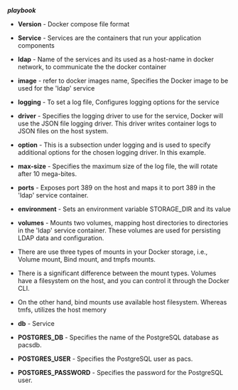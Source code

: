 **_playbook_**

- **Version**   - Docker compose file format
- **Service**   - Services are the containers that run your application components
- **ldap**   -  Name of the services and its used as a host-name in docker network, to communicate the the docker container 
- **image**  - refer to docker images name, Specifies the Docker image to be used for the 'ldap' service
- **logging**  - To set a log file, Configures logging options for the service
- **driver**  - Specifies the logging driver to use for the service, Docker will use the JSON file logging driver. This driver writes container logs to JSON files on the host system.
- **option**  - This is a subsection under logging and is used to specify additional options for the chosen logging driver. In this example.
- **max-size**  -  Specifies the maximum size of the log file, the will rotate after 10 mega-bites.
- **ports**  - Exposes port 389 on the host and maps it to port 389 in the 'ldap' service container.
- **environment**  -  Sets an environment variable STORAGE_DIR and its value 
- **volumes**  -  Mounts two volumes, mapping host directories to directories in the 'ldap' service container. These volumes are used for persisting LDAP data and configuration.
- There are use three types of mounts in your Docker storage, i.e., Volume mount, Bind mount, and tmpfs mounts.

- There is a significant difference between the mount types. Volumes have a filesystem on the host, and you can control it through the Docker CLI.

- On the other hand, bind mounts use available host filesystem. Whereas tmfs, utilizes the host memory

- **db**  - Service 
- **POSTGRES_DB** -  Specifies the name of the PostgreSQL database as pacsdb.
- **POSTGRES_USER**  - Specifies the PostgreSQL user as pacs.
- **POSTGRES_PASSWORD**  - Specifies the password for the PostgreSQL user.
